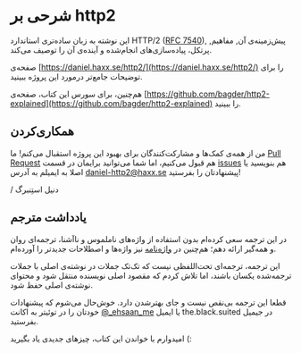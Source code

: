 # شرحی بر http2

این نوشته به زبان ساده‌تری استاندارد HTTP/2 \([RFC 7540](https://httpwg.github.io/specs/rfc7540.html)\), پیش‌زمینه‌ی آن, مفاهیم, پرتکل، پیاده‌سازی‌های انجام‌شده و ‌آینده‌ی آن را توصیف می‌کند.

صفحه‌ی [https://daniel.haxx.se/http2/](https://daniel.haxx.se/http2/) را برای توضیحات جامع‌تر درمورد این پروژه ببینید.

هم‌چنین، برای سورس این کتاب، صفحه‌ی [https://github.com/bagder/http2-explained](https://github.com/bagder/http2-explained) را ببینید.

## همکاری‌کردن

من از همه‌ی کمک‌ها و مشارکت‌کنندگان برای بهبود این پروژه استقبال می‌کنم! ما [Pull Request](https://github.com/bagder/http2-explained/pulls) هم قبول می‌کنیم، اما شما می‌توانید برایمان در قسمت [issues](https://github.com/bagder/http2-explained/issues) هم بنویسید یا اصلا به ایمیلم به آدرس daniel-http2@haxx.se پیشنهادتان را بفرستید!

/ دنیل استِنبرگ

## یادداشت مترجم

در این ترجمه سعی کرده‌ام بدون استفاده از واژه‌های ناملموس و ناآشنا، ترجمه‌ای روان و همه‌گیر ارائه دهم؛ هم‌چنین در [واژه‌نامه](glossary.md) نیز واژه‌ها و اصطلاحات جدیدتر را آورده‌ام.

این ترجمه، ترجمه‌ای تحت‌اللفظی نیست که تک‌تک جملات در نوشته‌ی اصلی با جملات ترجمه‌شده یکسان باشند، اما تلاش کردم که مقصود اصلی نویسنده منتقل شود و محتوای نوشته‌ی اصلی حفظ شود.

قطعا این ترجمه بی‌نقص نیست و جای بهتر‌شدن دارد. خوش‌حال می‌شوم که پیشنهادات خودتان را در توئیتر به اکانت [@\_ehsaan\_me](https://twitter.com/_ehsaan_me) یا ایمیل the.black.suited در جیمیل بفرستید.

امیدوارم با خواندن این کتاب، چیزهای جدیدی یاد بگیرید \(:

